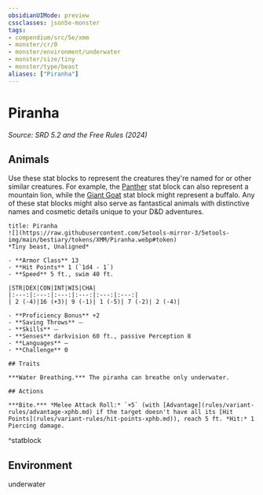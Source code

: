 ```yaml
---
obsidianUIMode: preview
cssclasses: json5e-monster
tags:
- compendium/src/5e/xmm
- monster/cr/0
- monster/environment/underwater
- monster/size/tiny
- monster/type/beast
aliases: ["Piranha"]
---
```

# Piranha
*Source: SRD 5.2 and the Free Rules (2024)*  

## Animals

Use these stat blocks to represent the creatures they're named for or other similar creatures. For example, the [Panther](compendium/bestiary/beast/panther-xmm.md) stat block can also represent a mountain lion, while the [Giant Goat](compendium/bestiary/beast/giant-goat-xmm.md) stat block might represent a buffalo. Any of these stat blocks might also serve as fantastical animals with distinctive names and cosmetic details unique to your D&D adventures.

```ad-statblock
title: Piranha
![](https://raw.githubusercontent.com/5etools-mirror-3/5etools-img/main/bestiary/tokens/XMM/Piranha.webp#token)
*Tiny beast, Unaligned*

- **Armor Class** 13
- **Hit Points** 1 (`1d4 - 1`)
- **Speed** 5 ft., swim 40 ft.

|STR|DEX|CON|INT|WIS|CHA|
|:---:|:---:|:---:|:---:|:---:|:---:|
| 2 (-4)|16 (+3)| 9 (-1)| 1 (-5)| 7 (-2)| 2 (-4)|

- **Proficiency Bonus** +2
- **Saving Throws** ⏤
- **Skills** ⏤
- **Senses** darkvision 60 ft., passive Perception 8
- **Languages** —
- **Challenge** 0

## Traits

***Water Breathing.*** The piranha can breathe only underwater.

## Actions

***Bite.*** *Melee Attack Roll:* `+5` (with [Advantage](rules/variant-rules/advantage-xphb.md) if the target doesn't have all its [Hit Points](rules/variant-rules/hit-points-xphb.md)), reach 5 ft. *Hit:* 1 Piercing damage.
```
^statblock

## Environment

underwater